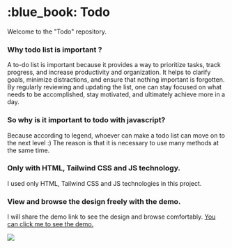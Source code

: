 <h1>:blue_book: Todo</h1>
<p>Welcome to the "Todo" repository. </p>

<h3>Why todo list is important ?</h3>
<p>A to-do list is important because it provides a way to prioritize tasks, track progress, and increase productivity and organization. It helps to clarify goals, minimize distractions, and ensure that nothing important is forgotten. By regularly reviewing and updating the list, one can stay focused on what needs to be accomplished, stay motivated, and ultimately achieve more in a day.</p>

<h3>So why is it important to todo with javascript?</h3>
<p>Because according to legend, whoever can make a todo list can move on to the next level :)
The reason is that it is necessary to use many methods at the same time.</p>

<h3>Only with HTML, Tailwind CSS and JS technology.</h3>
<p>I used only HTML, Tailwind CSS and JS technologies in this project.</p>

<h3>View and browse the design freely with the demo.</h3>
<p>I will share the demo link to see the design and browse comfortably. <a href="https://yapilacaklar-listesi.vercel.app/" target="_blank">You can click me to see the demo.</a></p>

<img src="https://i.hizliresim.com/hvnktp1.png">
